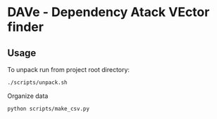 # DAVe - Dependency Atack VEctor finder

## Usage

To unpack run from project root directory:

```bash
./scripts/unpack.sh
```

Organize data

```bash
python scripts/make_csv.py
```
